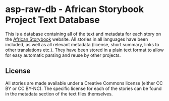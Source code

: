# asp-raw-db - African Storybook Project Text Database

This is a database containing all of the text and metadata for each story on the [African Storybook](http://africanstorybook.org/) website. All stories in all languages have been included, as well as all relevant metadata (license, short summary, links to other translations etc.). They have been stored in a plain text format to allow for easy automatic parsing and reuse by other projects.

## License

All stories are made available under a Creative Commons license (either CC BY or CC BY-NC). The specific license for each of the stories can be found in the metadata section of the text files themselves.
